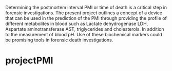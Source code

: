 Determining the postmortem interval PMI or time  of death is a critical step in forensic investigations.
The present project outlines a  concept of a device that can be used in the prediction of the  PMI through providing the profile of different metabolites in  blood such as Lactate dehydrogenase LDH, Aspartate  aminotransferase AST, triglycerides and cholesterols.
In  addition to the measurement of blood pH. Use of these  biochemical markers could be promising tools in forensic  death investigations.
# projectPMI
